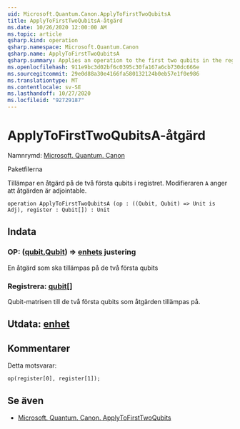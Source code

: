 ```yaml
---
uid: Microsoft.Quantum.Canon.ApplyToFirstTwoQubitsA
title: ApplyToFirstTwoQubitsA-åtgärd
ms.date: 10/26/2020 12:00:00 AM
ms.topic: article
qsharp.kind: operation
qsharp.namespace: Microsoft.Quantum.Canon
qsharp.name: ApplyToFirstTwoQubitsA
qsharp.summary: Applies an operation to the first two qubits in the register. The modifier `A` indicates that the operation is adjointable.
ms.openlocfilehash: 911e9bc3d02bf6c0395c30fa167a6cb730dc666e
ms.sourcegitcommit: 29e0d88a30e4166fa580132124b0eb57e1f0e986
ms.translationtype: MT
ms.contentlocale: sv-SE
ms.lasthandoff: 10/27/2020
ms.locfileid: "92729187"
---
```

# <a name="applytofirsttwoqubitsa-operation"></a>ApplyToFirstTwoQubitsA-åtgärd

Namnrymd: [Microsoft. Quantum. Canon](xref:Microsoft.Quantum.Canon)

Paketfilerna [](https://nuget.org/packages/)


Tillämpar en åtgärd på de två första qubits i registret.
Modifieraren `A` anger att åtgärden är adjointable.

```qsharp
operation ApplyToFirstTwoQubitsA (op : ((Qubit, Qubit) => Unit is Adj), register : Qubit[]) : Unit
```


## <a name="input"></a>Indata

### <a name="op--qubitqubit--unit-adj"></a>OP: ([qubit](xref:microsoft.quantum.lang-ref.qubit),[Qubit](xref:microsoft.quantum.lang-ref.qubit)) => [enhets](xref:microsoft.quantum.lang-ref.unit) justering

En åtgärd som ska tillämpas på de två första qubits


### <a name="register--qubit"></a>Registrera: [qubit](xref:microsoft.quantum.lang-ref.qubit)[]

Qubit-matrisen till de två första qubits som åtgärden tillämpas på.



## <a name="output--unit"></a>Utdata: [enhet](xref:microsoft.quantum.lang-ref.unit)



## <a name="remarks"></a>Kommentarer

Detta motsvarar:

```qsharp
op(register[0], register[1]);
```

## <a name="see-also"></a>Se även

- [Microsoft. Quantum. Canon. ApplyToFirstTwoQubits](xref:Microsoft.Quantum.Canon.ApplyToFirstTwoQubits)